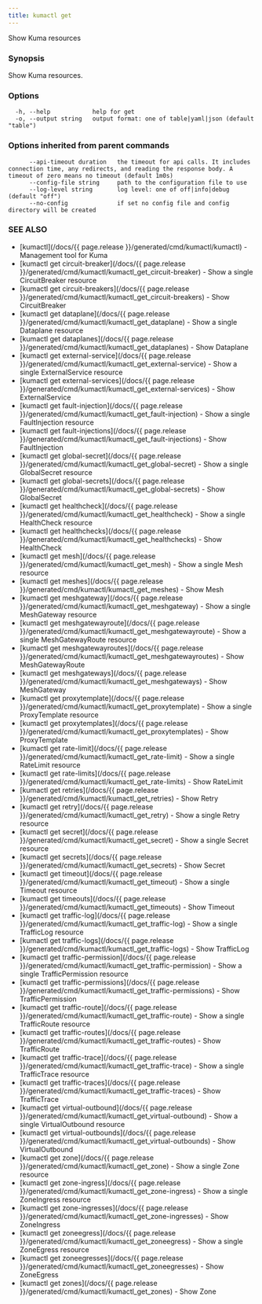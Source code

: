 ```yaml
---
title: kumactl get
---
```


Show Kuma resources

### Synopsis

Show Kuma resources.

### Options

```
  -h, --help            help for get
  -o, --output string   output format: one of table|yaml|json (default "table")
```

### Options inherited from parent commands

```
      --api-timeout duration   the timeout for api calls. It includes connection time, any redirects, and reading the response body. A timeout of zero means no timeout (default 1m0s)
      --config-file string     path to the configuration file to use
      --log-level string       log level: one of off|info|debug (default "off")
      --no-config              if set no config file and config directory will be created
```

### SEE ALSO

* [kumactl](/docs/{{ page.release }}/generated/cmd/kumactl/kumactl)	 - Management tool for Kuma
* [kumactl get circuit-breaker](/docs/{{ page.release }}/generated/cmd/kumactl/kumactl_get_circuit-breaker)	 - Show a single CircuitBreaker resource
* [kumactl get circuit-breakers](/docs/{{ page.release }}/generated/cmd/kumactl/kumactl_get_circuit-breakers)	 - Show CircuitBreaker
* [kumactl get dataplane](/docs/{{ page.release }}/generated/cmd/kumactl/kumactl_get_dataplane)	 - Show a single Dataplane resource
* [kumactl get dataplanes](/docs/{{ page.release }}/generated/cmd/kumactl/kumactl_get_dataplanes)	 - Show Dataplane
* [kumactl get external-service](/docs/{{ page.release }}/generated/cmd/kumactl/kumactl_get_external-service)	 - Show a single ExternalService resource
* [kumactl get external-services](/docs/{{ page.release }}/generated/cmd/kumactl/kumactl_get_external-services)	 - Show ExternalService
* [kumactl get fault-injection](/docs/{{ page.release }}/generated/cmd/kumactl/kumactl_get_fault-injection)	 - Show a single FaultInjection resource
* [kumactl get fault-injections](/docs/{{ page.release }}/generated/cmd/kumactl/kumactl_get_fault-injections)	 - Show FaultInjection
* [kumactl get global-secret](/docs/{{ page.release }}/generated/cmd/kumactl/kumactl_get_global-secret)	 - Show a single GlobalSecret resource
* [kumactl get global-secrets](/docs/{{ page.release }}/generated/cmd/kumactl/kumactl_get_global-secrets)	 - Show GlobalSecret
* [kumactl get healthcheck](/docs/{{ page.release }}/generated/cmd/kumactl/kumactl_get_healthcheck)	 - Show a single HealthCheck resource
* [kumactl get healthchecks](/docs/{{ page.release }}/generated/cmd/kumactl/kumactl_get_healthchecks)	 - Show HealthCheck
* [kumactl get mesh](/docs/{{ page.release }}/generated/cmd/kumactl/kumactl_get_mesh)	 - Show a single Mesh resource
* [kumactl get meshes](/docs/{{ page.release }}/generated/cmd/kumactl/kumactl_get_meshes)	 - Show Mesh
* [kumactl get meshgateway](/docs/{{ page.release }}/generated/cmd/kumactl/kumactl_get_meshgateway)	 - Show a single MeshGateway resource
* [kumactl get meshgatewayroute](/docs/{{ page.release }}/generated/cmd/kumactl/kumactl_get_meshgatewayroute)	 - Show a single MeshGatewayRoute resource
* [kumactl get meshgatewayroutes](/docs/{{ page.release }}/generated/cmd/kumactl/kumactl_get_meshgatewayroutes)	 - Show MeshGatewayRoute
* [kumactl get meshgateways](/docs/{{ page.release }}/generated/cmd/kumactl/kumactl_get_meshgateways)	 - Show MeshGateway
* [kumactl get proxytemplate](/docs/{{ page.release }}/generated/cmd/kumactl/kumactl_get_proxytemplate)	 - Show a single ProxyTemplate resource
* [kumactl get proxytemplates](/docs/{{ page.release }}/generated/cmd/kumactl/kumactl_get_proxytemplates)	 - Show ProxyTemplate
* [kumactl get rate-limit](/docs/{{ page.release }}/generated/cmd/kumactl/kumactl_get_rate-limit)	 - Show a single RateLimit resource
* [kumactl get rate-limits](/docs/{{ page.release }}/generated/cmd/kumactl/kumactl_get_rate-limits)	 - Show RateLimit
* [kumactl get retries](/docs/{{ page.release }}/generated/cmd/kumactl/kumactl_get_retries)	 - Show Retry
* [kumactl get retry](/docs/{{ page.release }}/generated/cmd/kumactl/kumactl_get_retry)	 - Show a single Retry resource
* [kumactl get secret](/docs/{{ page.release }}/generated/cmd/kumactl/kumactl_get_secret)	 - Show a single Secret resource
* [kumactl get secrets](/docs/{{ page.release }}/generated/cmd/kumactl/kumactl_get_secrets)	 - Show Secret
* [kumactl get timeout](/docs/{{ page.release }}/generated/cmd/kumactl/kumactl_get_timeout)	 - Show a single Timeout resource
* [kumactl get timeouts](/docs/{{ page.release }}/generated/cmd/kumactl/kumactl_get_timeouts)	 - Show Timeout
* [kumactl get traffic-log](/docs/{{ page.release }}/generated/cmd/kumactl/kumactl_get_traffic-log)	 - Show a single TrafficLog resource
* [kumactl get traffic-logs](/docs/{{ page.release }}/generated/cmd/kumactl/kumactl_get_traffic-logs)	 - Show TrafficLog
* [kumactl get traffic-permission](/docs/{{ page.release }}/generated/cmd/kumactl/kumactl_get_traffic-permission)	 - Show a single TrafficPermission resource
* [kumactl get traffic-permissions](/docs/{{ page.release }}/generated/cmd/kumactl/kumactl_get_traffic-permissions)	 - Show TrafficPermission
* [kumactl get traffic-route](/docs/{{ page.release }}/generated/cmd/kumactl/kumactl_get_traffic-route)	 - Show a single TrafficRoute resource
* [kumactl get traffic-routes](/docs/{{ page.release }}/generated/cmd/kumactl/kumactl_get_traffic-routes)	 - Show TrafficRoute
* [kumactl get traffic-trace](/docs/{{ page.release }}/generated/cmd/kumactl/kumactl_get_traffic-trace)	 - Show a single TrafficTrace resource
* [kumactl get traffic-traces](/docs/{{ page.release }}/generated/cmd/kumactl/kumactl_get_traffic-traces)	 - Show TrafficTrace
* [kumactl get virtual-outbound](/docs/{{ page.release }}/generated/cmd/kumactl/kumactl_get_virtual-outbound)	 - Show a single VirtualOutbound resource
* [kumactl get virtual-outbounds](/docs/{{ page.release }}/generated/cmd/kumactl/kumactl_get_virtual-outbounds)	 - Show VirtualOutbound
* [kumactl get zone](/docs/{{ page.release }}/generated/cmd/kumactl/kumactl_get_zone)	 - Show a single Zone resource
* [kumactl get zone-ingress](/docs/{{ page.release }}/generated/cmd/kumactl/kumactl_get_zone-ingress)	 - Show a single ZoneIngress resource
* [kumactl get zone-ingresses](/docs/{{ page.release }}/generated/cmd/kumactl/kumactl_get_zone-ingresses)	 - Show ZoneIngress
* [kumactl get zoneegress](/docs/{{ page.release }}/generated/cmd/kumactl/kumactl_get_zoneegress)	 - Show a single ZoneEgress resource
* [kumactl get zoneegresses](/docs/{{ page.release }}/generated/cmd/kumactl/kumactl_get_zoneegresses)	 - Show ZoneEgress
* [kumactl get zones](/docs/{{ page.release }}/generated/cmd/kumactl/kumactl_get_zones)	 - Show Zone

